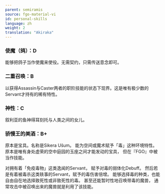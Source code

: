 ```yaml
---
parent: semiramis
source: fgo-material-vi
id: personal-skills
language: zh
weight: 2
translation: "Akiraka"
---
```


### 使魔（鸽）：D

能够把鸽子当作使魔来使役。无需契约，只需传送意念即可。

### 二重召唤：B

以获得Assassin与Caster两者的职阶技能的状态下现界。这是唯有极少数的Servant才持有的稀有特性。

### 神性：C

叙利亚的鱼神得耳刻托与人类之间的女儿。

### 骄慢王的美酒：B+

原本是宝具。名称是Sikera Ušum。
能为空间或魔术赋予「毒」这种环境特性。
原本是唯有身处虚荣的空中庭园的玉座之间才能发动的宝具，
但在『FGO』中被当作技能。

对拥有着「免疫毒物」这类逸闻的Servant，
赋予对毒的弱体化Debuff。
然后若是有着被毒杀这类轶事的Servant，赋予的毒伤害倍增。
能够选择毒的种类，也能自由自在地选择致死性或非致死性的毒。
甚至还能暂时性地召唤带毒的魔兽，
通常攻击中被召唤出来的魔兽就是利用了该技能。
